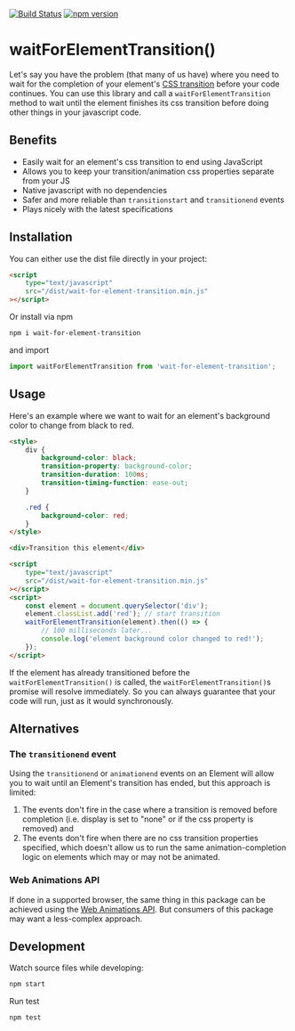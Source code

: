 [![Build Status](https://travis-ci.com/mkay581/wait-for-element-transition.svg?branch=master)](https://travis-ci.com/mkay581/wait-for-element-transition)
[![npm version](https://badge.fury.io/js/wait-for-element-transition.svg)](https://badge.fury.io/js/wait-for-element-transition)

# waitForElementTransition()

Let's say you have the problem (that many of us have) where you need to wait for the completion of your element's
[CSS transition](https://developer.mozilla.org/en-US/docs/Web/Guide/CSS/Using_CSS_transitions)
before your code continues. You can use this library and call a `waitForElementTransition` method to wait until
the element finishes its css transition before doing other things in your javascript code.

## Benefits

-   Easily wait for an element's css transition to end using JavaScript
-   Allows you to keep your transition/animation css properties separate from your JS
-   Native javascript with no dependencies
-   Safer and more reliable than `transitionstart` and `transitionend` events
-   Plays nicely with the latest specifications

## Installation

You can either use the dist file directly in your project:

```html
<script
    type="text/javascript"
    src="/dist/wait-for-element-transition.min.js"
></script>
```

Or install via npm

```bash
npm i wait-for-element-transition
```

and import

```javascript
import waitForElementTransition from 'wait-for-element-transition';
```

## Usage

Here's an example where we want to wait for an element's background color to change from black to red.

```html
<style>
    div {
        background-color: black;
        transition-property: background-color;
        transition-duration: 100ms;
        transition-timing-function: ease-out;
    }

    .red {
        background-color: red;
    }
</style>

<div>Transition this element</div>

<script
    type="text/javascript"
    src="/dist/wait-for-element-transition.min.js"
></script>
<script>
    const element = document.querySelector('div');
    element.classList.add('red'); // start transition
    waitForElementTransition(element).then(() => {
        // 100 milliseconds later...
        console.log('element background color changed to red!');
    });
</script>
```

If the element has already transitioned before the `waitForElementTransition()` is called, the `waitForElementTransition()`s
promise will resolve immediately. So you can always guarantee that your code will run, just as it would synchronously.

## Alternatives

### The `transitionend` event

Using the `transitionend` or `animationend` events on an Element will allow you to wait until an Element's transition
has ended, but this approach is limited:

1. The events don't fire in the case where a transition is removed before completion (i.e. display is set to "none" or if
   the css property is removed) and
1. The events don't fire when there are no css transition properties specified, which doesn't allow us to run the
   same animation-completion logic on elements which may or may not be animated.

### Web Animations API

If done in a supported browser, the same thing in this package can be achieved using the [Web Animations API](https://drafts.csswg.org/web-animations-1/). But consumers of this package may want a less-complex approach.


## Development

Watch source files while developing:

```bash
npm start
```

Run test

```bash
npm test
```
